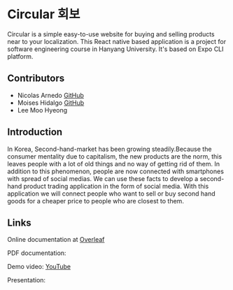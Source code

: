 # Circular 회보
Circular is a simple easy-to-use website for buying and selling products near to your localization.
This React native based application is a project for software engineering course in Hanyang University.
It's based on Expo CLI platform.

## Contributors
- Nicolas Arnedo [GitHub](https://github.com/navillanueva)
- Moises Hidalgo [GitHub](https://github.com/hidalz)
- Lee Moo Hyeong 

## Introduction

In Korea, Second-hand-market has been growing steadily.Because the consumer mentality due to capitalism, the new products are the norm, this leaves people with a lot of old things and no way of getting rid of them. In addition to this phenomenon, people are now connected with smartphones with spread of social medias. We can use these facts to develop a second-hand product trading application in the form of social media. With this application we will connect people who want to sell or buy second hand goods for a cheaper price to people who are closest to them.

## Links

Online documentation at [Overleaf](https://www.overleaf.com/project/5fd2627c6dd73e837ff0392d)

PDF documentation:

Demo video: [YouTube](https://youtu.be/YaJj5phwxrU)

Presentation:



